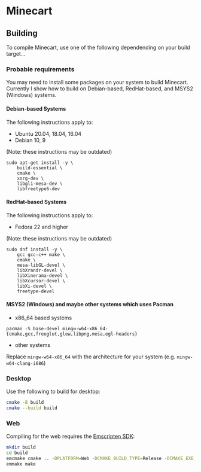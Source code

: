 # Minecart

## Building

To compile Minecart, use one of the following dependending on your build target...

### Probable requirements

You may need to install some packages on your system to build Minecart.
Currently I show how to build on Debian-based, RedHat-based, and MSYS2 (Windows) systems.

#### Debian-based Systems

The following instructions apply to:

* Ubuntu 20.04, 18.04, 16.04
* Debian 10, 9

(Note: these instructions may be outdated)

```
sudo apt-get install -y \
    build-essential \
    cmake \
    xorg-dev \
    libgl1-mesa-dev \
    libfreetype6-dev
```

#### RedHat-based Systems

The following instructions apply to:

* Fedora 22 and higher

(Note: these instructions may be outdated)

```
sudo dnf install -y \
    gcc gcc-c++ make \
    cmake \
    mesa-libGL-devel \
    libXrandr-devel \
    libXinerama-devel \
    libXcursor-devel \
    libXi-devel \
    freetype-devel
```

#### MSYS2 (Windows) and maybe other systems which uses Pacman

* x86_64 based systems
```
pacman -S base-devel mingw-w64-x86_64-{cmake,gcc,freeglut,glew,libpng,mesa,egl-headers}
```
* other systems

Replace `mingw-w64-x86_64` with the architecture for your system (e.g. `mingw-w64-clang-i686`)

### Desktop

Use the following to build for desktop:

``` bash
cmake -B build
cmake --build build
```

### Web

Compiling for the web requires the [Emscripten SDK](https://emscripten.org/docs/getting_started/downloads.html):

``` bash
mkdir build
cd build
emcmake cmake .. -DPLATFORM=Web -DCMAKE_BUILD_TYPE=Release -DCMAKE_EXE_LINKER_FLAGS="-s USE_GLFW=3" -DCMAKE_EXECUTABLE_SUFFIX=".html"
emmake make
```